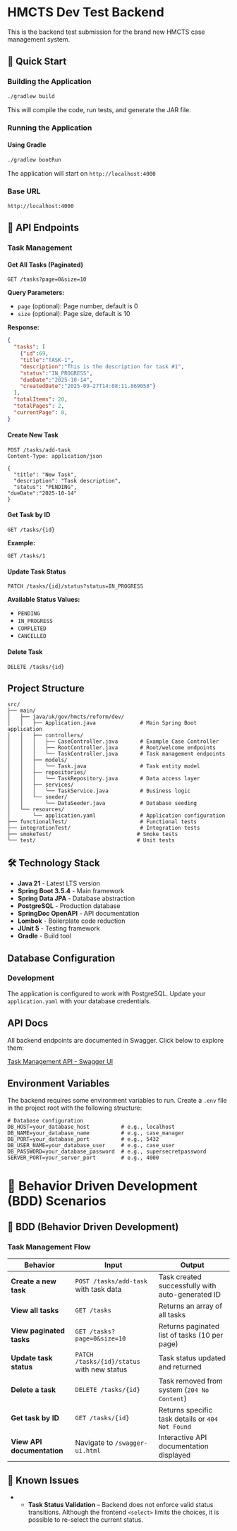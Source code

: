 # HMCTS Dev Test Backend
This is the backend test submission for the brand new HMCTS case management system.

## 🚀 Quick Start

### Building the Application

```bash
./gradlew build
```
This will compile the code, run tests, and generate the JAR file.

### Running the Application

#### Using Gradle
```bash
./gradlew bootRun
```
The application will start on `http://localhost:4000`


### Base URL
```
http://localhost:4000
```
## 🔧 API Endpoints

### Task Management

#### Get All Tasks (Paginated)
```http
GET /tasks?page=0&size=10
```
**Query Parameters:**
- `page` (optional): Page number, default is 0
- `size` (optional): Page size, default is 10

**Response:**
```json
{
  "tasks": [
    {"id":69,
    "title":"TASK-1",
    "description":"This is the description for task #1",
    "status":"IN_PROGRESS",
    "dueDate":"2025-10-14",
    "createdDate":"2025-09-27T14:08:11.869058"}
  ],
  "totalItems": 20,
  "totalPages": 2,
  "currentPage": 0,
}
```

#### Create New Task
```http
POST /tasks/add-task
Content-Type: application/json

{
  "title": "New Task",
  "description": "Task description",
  "status": "PENDING",
"dueDate":"2025-10-14"
}
```

#### Get Task by ID
```http
GET /tasks/{id}
```

**Example:**
```http
GET /tasks/1
```

#### Update Task Status
```http
PATCH /tasks/{id}/status?status=IN_PROGRESS
```

**Available Status Values:**
- `PENDING`
- `IN_PROGRESS` 
- `COMPLETED`
- `CANCELLED`

#### Delete Task
```http
DELETE /tasks/{id}
```

## Project Structure

```
src/
├── main/
│   ├── java/uk/gov/hmcts/reform/dev/
│   │   ├── Application.java              # Main Spring Boot application
│   │   ├── controllers/
│   │   │   ├── CaseController.java       # Example Case Controller
│   │   │   ├── RootController.java       # Root/welcome endpoints
│   │   │   └── TaskController.java       # Task management endpoints
│   │   ├── models/
│   │   │   └── Task.java                 # Task entity model
│   │   ├── repositories/
│   │   │   └── TaskRepository.java       # Data access layer
│   │   ├── services/
│   │   │   └── TaskService.java          # Business logic
│   │   └── seeder/
│   │       └── DataSeeder.java           # Database seeding
│   └── resources/
│       └── application.yaml              # Application configuration
├── functionalTest/                       # Functional tests
├── integrationTest/                      # Integration tests
├── smokeTest/                           # Smoke tests
└── test/                                # Unit tests
```

## 🛠️ Technology Stack

- **Java 21** - Latest LTS version
- **Spring Boot 3.5.4** - Main framework
- **Spring Data JPA** - Database abstraction
- **PostgreSQL** - Production database
- **SpringDoc OpenAPI** - API documentation
- **Lombok** - Boilerplate code reduction
- **JUnit 5** - Testing framework
- **Gradle** - Build tool

## Database Configuration

### Development
The application is configured to work with PostgreSQL. Update your `application.yaml` with your database credentials.

## API Docs

All backend endpoints are documented in Swagger. Click below to explore them:

[Task Management API - Swagger UI](http://localhost:4000/swagger-ui/index.html)

## Environment Variables

The backend requires some environment variables to run. Create a `.env` file in the project root with the following structure:

```env
# Database configuration
DB_HOST=your_database_host          # e.g., localhost
DB_NAME=your_database_name          # e.g., case_manager
DB_PORT=your_database_port          # e.g., 5432
DB_USER_NAME=your_database_user     # e.g., case_user
DB_PASSWORD=your_database_password  # e.g., supersecretpassword
SERVER_PORT=your_server_port        # e.g., 4000
```
# 🎯 Behavior Driven Development (BDD) Scenarios

## 🎯 BDD (Behavior Driven Development)

### Task Management Flow

| Behavior | Input | Output |
|----------|-------|--------|
| **Create a new task** | `POST /tasks/add-task` with task data | Task created successfully with auto-generated ID |
| **View all tasks** | `GET /tasks` | Returns an array of all tasks |
| **View paginated tasks** | `GET /tasks?page=0&size=10` | Returns paginated list of tasks (10 per page) |
| **Update task status** | `PATCH /tasks/{id}/status` with new status | Task status updated and returned |
| **Delete a task** | `DELETE /tasks/{id}` | Task removed from system (`204 No Content`) |
| **Get task by ID** | `GET /tasks/{id}` | Returns specific task details or `404 Not Found` |
| **View API documentation** | Navigate to `/swagger-ui.html` | Interactive API documentation displayed |

## 🐛 Known Issues
- - **Task Status Validation** – Backend does not enforce valid status transitions. Although the frontend `<select>` limits the choices, it is possible to re-select the current status.



